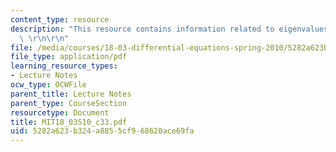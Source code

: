 ```yaml
---
content_type: resource
description: "This resource contains information related to eigenvalues and eigenvectors.\
  \ \r\n\r\n"
file: /media/courses/18-03-differential-equations-spring-2010/5282a623b324a8855cf968620ace69fa_MIT18_03S10_c33.pdf
file_type: application/pdf
learning_resource_types:
- Lecture Notes
ocw_type: OCWFile
parent_title: Lecture Notes
parent_type: CourseSection
resourcetype: Document
title: MIT18_03S10_c33.pdf
uid: 5282a623-b324-a885-5cf9-68620ace69fa
---
```

